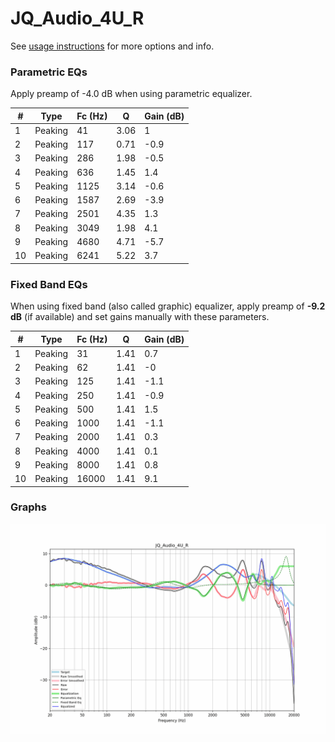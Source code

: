 # JQ_Audio_4U_R
See [usage instructions](https://github.com/jaakkopasanen/AutoEq#usage) for more options and info.

### Parametric EQs
Apply preamp of -4.0 dB when using parametric equalizer.

|   # | Type    |   Fc (Hz) |    Q |   Gain (dB) |
|-----|---------|-----------|------|-------------|
|   1 | Peaking |        41 | 3.06 |         1   |
|   2 | Peaking |       117 | 0.71 |        -0.9 |
|   3 | Peaking |       286 | 1.98 |        -0.5 |
|   4 | Peaking |       636 | 1.45 |         1.4 |
|   5 | Peaking |      1125 | 3.14 |        -0.6 |
|   6 | Peaking |      1587 | 2.69 |        -3.9 |
|   7 | Peaking |      2501 | 4.35 |         1.3 |
|   8 | Peaking |      3049 | 1.98 |         4.1 |
|   9 | Peaking |      4680 | 4.71 |        -5.7 |
|  10 | Peaking |      6241 | 5.22 |         3.7 |

### Fixed Band EQs
When using fixed band (also called graphic) equalizer, apply preamp of **-9.2 dB** (if available) and set gains manually with these parameters.

|   # | Type    |   Fc (Hz) |    Q |   Gain (dB) |
|-----|---------|-----------|------|-------------|
|   1 | Peaking |        31 | 1.41 |         0.7 |
|   2 | Peaking |        62 | 1.41 |        -0   |
|   3 | Peaking |       125 | 1.41 |        -1.1 |
|   4 | Peaking |       250 | 1.41 |        -0.9 |
|   5 | Peaking |       500 | 1.41 |         1.5 |
|   6 | Peaking |      1000 | 1.41 |        -1.1 |
|   7 | Peaking |      2000 | 1.41 |         0.3 |
|   8 | Peaking |      4000 | 1.41 |         0.1 |
|   9 | Peaking |      8000 | 1.41 |         0.8 |
|  10 | Peaking |     16000 | 1.41 |         9.1 |

### Graphs
![](./JQ_Audio_4U_R.png)
